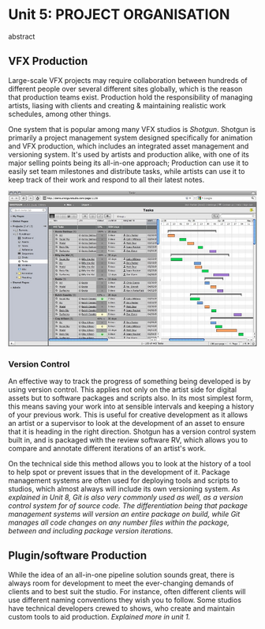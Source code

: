Unit 5: PROJECT ORGANISATION
=============
abstract

<!-- 
The importance of naming conventions and version control
How to ensure shots/assets can move from artist to artist (readability) -->

VFX Production
-------------

Large-scale VFX projects may require collaboration between hundreds of different people over several different sites globally, which is the reason that production teams exist. Production hold the responsibility of managing artists, liasing with clients and creating & maintaining realistic work schedules, among other things. 

One system that is popular among many VFX studios is *Shotgun*. Shotgun is primarily a project management system designed specifically for animation and VFX production, which includes an integrated asset management and versioning system. It's used by artists and production alike, with one of its major selling points being its all-in-one approach; Production can use it to easily set team milestones and distribute tasks, while artists can use it to keep track of their work and respond to all their latest notes.

![Shotgun tasks view](./images/shotgun_task_view.jpg)

### Version Control

An effective way to track the progress of something being developed is by using version control. This applies not only on the artist side for digital assets but to software packages and scripts also. In its most simplest form, this means saving your work into at sensible intervals and keeping a history of your previous work. This is useful for creative development as it allows an artist or a supervisor to look at the development of an asset to ensure that it is heading in the right direction. Shotgun has a version control system built in, and is packaged with the review software RV, which allows you to compare and annotate different iterations of an artist's work.

On the technical side this method allows you to look at the history of a tool to help spot or prevent issues that in the development of it. Package management systems are often used for deploying tools and scripts to studios, which almost always will include its own versioning system. *As explained in Unit 8, Git is also very commonly used as well, as a version control system for of source code. The differentiation being that package management systems will version an entire package on build, while Git manages all code changes on any number files within the package, between and including package version iterations.*

Plugin/software Production
-------------

While the idea of an all-in-one pipeline solution sounds great, there is always room for development to meet the ever-changing demands of clients and to best suit the studio. For instance, often different clients will use different naming conventions they wish you to follow. Some studios have technical developers crewed to shows, who create and maintain custom tools to aid production. *Explained more in unit 1.*